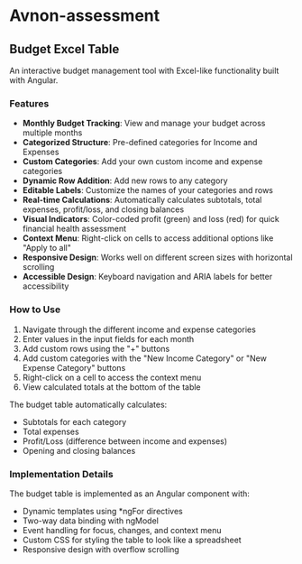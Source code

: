 # Avnon-assessment

## Budget Excel Table

An interactive budget management tool with Excel-like functionality built with Angular.

### Features

- **Monthly Budget Tracking**: View and manage your budget across multiple months
- **Categorized Structure**: Pre-defined categories for Income and Expenses
- **Custom Categories**: Add your own custom income and expense categories
- **Dynamic Row Addition**: Add new rows to any category
- **Editable Labels**: Customize the names of your categories and rows
- **Real-time Calculations**: Automatically calculates subtotals, total expenses, profit/loss, and closing balances
- **Visual Indicators**: Color-coded profit (green) and loss (red) for quick financial health assessment
- **Context Menu**: Right-click on cells to access additional options like "Apply to all"
- **Responsive Design**: Works well on different screen sizes with horizontal scrolling
- **Accessible Design**: Keyboard navigation and ARIA labels for better accessibility

### How to Use

1. Navigate through the different income and expense categories
2. Enter values in the input fields for each month
3. Add custom rows using the "+" buttons
4. Add custom categories with the "New Income Category" or "New Expense Category" buttons
5. Right-click on a cell to access the context menu
6. View calculated totals at the bottom of the table

The budget table automatically calculates:
- Subtotals for each category
- Total expenses
- Profit/Loss (difference between income and expenses)
- Opening and closing balances

### Implementation Details

The budget table is implemented as an Angular component with:
- Dynamic templates using *ngFor directives
- Two-way data binding with ngModel
- Event handling for focus, changes, and context menu
- Custom CSS for styling the table to look like a spreadsheet
- Responsive design with overflow scrolling